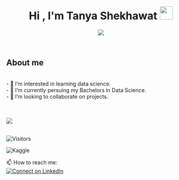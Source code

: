 <h1 align="center"><b>Hi , I'm Tanya Shekhawat </b><img src="https://media.giphy.com/media/hvRJCLFzcasrR4ia7z/giphy.gif" width="35"></h1>

<p align="center">
  <a href="https://github.com/DenverCoder1/readme-typing-svg"><img src="https://readme-typing-svg.herokuapp.com?font=Time+New+Roman&color=cyan&size=25&center=true&vCenter=true&width=600&height=100&lines=Welcome+to+my+profile..&hearts;++;Data+Science+Student;Active+Learner/Researcher;Love+to+learn+new+stuff..<3"></a>
</p>
<br>
	
## **About me**
<br>
- 👀 I’m interested in learning data science.<br>
- 🌱 I’m currently persuing my Bachelors in Data Science. <br>
- 💞️ I’m looking to collaborate on projects. <br>
<br><br>

<img src="https://user-images.githubusercontent.com/73097560/115834477-dbab4500-a447-11eb-908a-139a6edaec5c.gif"><br><br>




<!-- - 👋 Hi, I’m Tanya Shekhawat
- 👀 I’m interested in learning data science
- 🌱 I’m currently persuing my Bachelors in Data Science. 
- 💞️ I’m looking to collaborate on projects. 
- 📫 How to reach me: Mail me at 9tanya18@gmail.com -->

<!-- ![visitors](https://visitor-badge.laobi.icu/badge?page_id=page.id) -->
<!-- ![visitor badge](https://visitor-badge.glitch.me/badge?page_id=jwenjian.visitor-badge) -->
![Visitors](https://visitor-badge.deta.dev/badge?page_id=AmreshSinha.AmreshSinha)
<!-- ![Visitors](https://visitor-badge.deta.dev/badge?page_id=Yves54.Yves54) -->
![Kaggle](https://img.shields.io/badge/Kaggle-20BEFF?style=for-the-badge&logo=Kaggle&logoColor=white)

📫 How to reach me:
<br>
[![Connect on LinkedIn](https://img.shields.io/badge/--linkedin?label=LinkedIn&logo=LinkedIn&style=social)](https://www.linkedin.com/in/tanya-shekhawat)
<!-- 
<a href="https://github.com/anuraghazra/github-readme-stats">
  <img align="center" src="https://github-readme-stats.vercel.app/api?username=Yves54&show_icons=true&theme=aura" />
</a>
<a href="https://github.com/anuraghazra/convoychat">
  <img align="center" src="https://github-readme-stats.vercel.app/api/top-langs/?username=Yves54&layout=compact" />
</a>
 -->
<!---
Yves54/Yves54 is a ✨ special ✨ repository because its `README.md` (this file) appears on your GitHub profile.
You can click the Preview link to take a look at your changes.
--->

